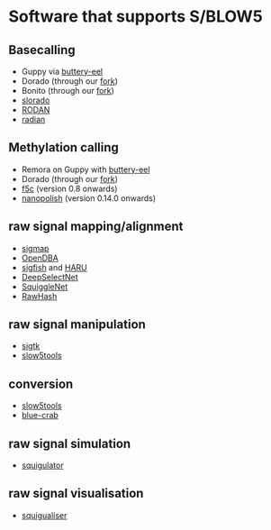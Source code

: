 # Software that supports S/BLOW5

## Basecalling

- Guppy via [buttery-eel](https://github.com/Psy-Fer/buttery-eel/)
- Dorado (through our [fork](https://github.com/hiruna72/slow5-dorado/releases))
- Bonito (through our [fork](https://github.com/Psy-Fer/bonito))
- [slorado](https://github.com/BonsonW/slorado)
- [RODAN](https://github.com/biodlab/RODAN/pull/6)
- [radian](https://github.com/comprna/radian/pull/5)

## Methylation calling

- Remora on Guppy with [buttery-eel](https://github.com/Psy-Fer/buttery-eel/)
- Dorado (through our [fork](https://github.com/hiruna72/slow5-dorado/releases))
- [f5c](https://github.com/hasindu2008/f5c/) (version 0.8 onwards)
- [nanopolish](https://github.com/jts/nanopolish) (version 0.14.0 onwards)

## raw signal mapping/alignment

- [sigmap](https://github.com/haowenz/sigmap)
- [OpenDBA](https://github.com/nodrogluap/OpenDBA)
- [sigfish](https://github.com/beebdev/sigfish) and [HARU](https://github.com/beebdev/HARU)
- [DeepSelectNet](https://github.com/AnjanaSenanayake/DeepSelectNet)
- [SquiggleNet](https://github.com/welch-lab/SquiggleNet/pull/6)
- [RawHash](https://github.com/CMU-SAFARI/RawHash/)

## raw signal manipulation

- [sigtk](https://github.com/hasindu2008/sigtk)
- [slow5tools](https://github.com/hasindu2008/slow5tools)

## conversion

- [slow5tools](https://github.com/hasindu2008/slow5tools)
- [blue-crab](https://github.com/Psy-Fer/blue-crab)

## raw signal simulation

- [squigulator](https://github.com/hasindu2008/squigulator/)

## raw signal visualisation

- [squigualiser](https://github.com/hiruna72/squigualiser)
